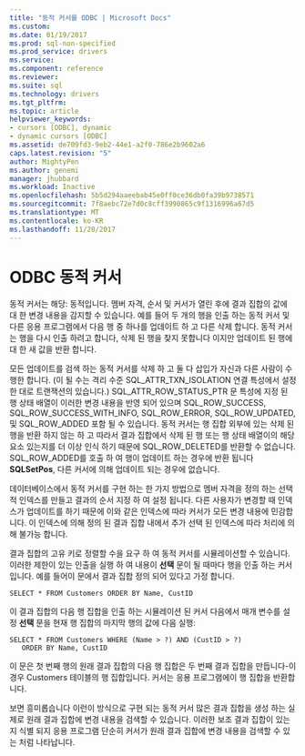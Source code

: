 ```yaml
---
title: "동적 커서를 ODBC | Microsoft Docs"
ms.custom: 
ms.date: 01/19/2017
ms.prod: sql-non-specified
ms.prod_service: drivers
ms.service: 
ms.component: reference
ms.reviewer: 
ms.suite: sql
ms.technology: drivers
ms.tgt_pltfrm: 
ms.topic: article
helpviewer_keywords:
- cursors [ODBC], dynamic
- dynamic cursors [ODBC]
ms.assetid: de709fd3-9eb2-44e1-a2f0-786e2b9602a6
caps.latest.revision: "5"
author: MightyPen
ms.author: genemi
manager: jhubbard
ms.workload: Inactive
ms.openlocfilehash: 5b5d294aaeebab45e0ff0ce36db0fa39b9738571
ms.sourcegitcommit: 7f8aebc72e7d0c8cff3990865c9f1316996a67d5
ms.translationtype: MT
ms.contentlocale: ko-KR
ms.lasthandoff: 11/20/2017
---
```

# <a name="odbc-dynamic-cursors"></a>ODBC 동적 커서
동적 커서는 해당: 동적입니다. 멤버 자격, 순서 및 커서가 열린 후에 결과 집합의 값에 대 한 변경 내용을 감지할 수 있습니다. 예를 들어 두 개의 행을 인출 하는 동적 커서 및 다른 응용 프로그램에서 다음 행 중 하나를 업데이트 하 고 다른 삭제 합니다. 동적 커서는 행을 다시 인출 하려고 합니다, 삭제 된 행을 찾지 못합니다 이지만 업데이트 된 행에 대 한 새 값을 반환 합니다.  
  
 모든 업데이트를 검색 하는 동적 커서를 삭제 하 고 둘 다 삽입가 자신과 다른 사람이 수행한 합니다. (이 될 수는 격리 수준 SQL_ATTR_TXN_ISOLATION 연결 특성에서 설정한 대로 트랜잭션의 있습니다.) SQL_ATTR_ROW_STATUS_PTR 문 특성에 지정 된 행 상태 배열이 이러한 변경 내용을 반영 되어 있으며 SQL_ROW_SUCCESS, SQL_ROW_SUCCESS_WITH_INFO, SQL_ROW_ERROR, SQL_ROW_UPDATED, 및 SQL_ROW_ADDED 포함 될 수 있습니다. 동적 커서는 행 집합 외부에 있는 삭제 된 행을 반환 하지 않는 하 고 따라서 결과 집합에서 삭제 된 행 또는 행 상태 배열이의 해당 요소 있는지를 더 이상 인식 하기 때문에 SQL_ROW_DELETED를 반환할 수 없습니다. SQL_ROW_ADDED를 호출 하 여 행이 업데이트 하는 경우에 반환 됩니다 **SQLSetPos**, 다른 커서에 의해 업데이트 되는 경우에 없습니다.  
  
 데이터베이스에서 동적 커서를 구현 하는 한 가지 방법으로 멤버 자격을 정의 하는 선택적 인덱스를 만들고 결과의 순서 지정 하 여 설정 됩니다. 다른 사용자가 변경할 때 인덱스가 업데이트를 하기 때문에 이와 같은 인덱스에 따라 커서가 모든 변경 내용에 민감합니다. 이 인덱스에 의해 정의 된 결과 집합 내에서 추가 선택 된 인덱스에 따라 처리에 의해 불가능 합니다.  
  
 결과 집합의 고유 키로 정렬할 수을 요구 하 여 동적 커서를 시뮬레이션할 수 있습니다. 이러한 제한이 있는 인출을 실행 하 여 내용이 **선택** 문이 될 때마다 행을 인출 하는 커서입니다. 예를 들어이 문에서 결과 집합 정의 되어 있다고 가정 합니다.  
  
```  
SELECT * FROM Customers ORDER BY Name, CustID  
```  
  
 이 결과 집합의 다음 행 집합을 인출 하는 시뮬레이션 된 커서 다음에서 매개 변수를 설정 **선택** 문을 현재 행 집합의 마지막 행의 값에 다음 실행:  
  
```  
SELECT * FROM Customers WHERE (Name > ?) AND (CustID > ?)  
   ORDER BY Name, CustID  
```  
  
 이 문은 첫 번째 행의 원래 결과 집합의 다음 행 집합은 두 번째 결과 집합을 만듭니다-이 경우 Customers 테이블의 행 집합입니다. 커서는 응용 프로그램에이 행 집합을 반환합니다.  
  
 보면 흥미롭습니다 이런이 방식으로 구현 되는 동적 커서 많은 결과 집합을 생성 하는 실제로 원래 결과 집합에 변경 내용을 검색할 수 있습니다. 이러한 보조 결과 집합이 있는지 식별 되지 응용 프로그램 단순히 커서가 원래 결과 집합에 변경 내용을 검색할 수 있는 처럼 나타납니다.
